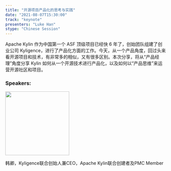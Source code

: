 ```yaml
---
title: "开源项目产品化的思考与实践"
date: "2021-08-07T15:30:00"
track: "keynote"
presenters: "Luke Han"
stype: "Chinese Session"
---
```

Apache Kylin 作为中国第一个 ASF 顶级项目已经快 6 年了，创始团队组建了创业公司 Kyligence，进行了产品化方面的工作。今天，从一个产品角度，回过头来看开源项目和技术，有非常多的相似，又有很多区别。本次分享，将从“产品经理”角度分享 Kylin 如何从一个开源技术进行产品化，以及如何以“产品思维”来运营开源社区和项目。
### Speakers:

<img src="images/speaker/Luke-Han.png" width="200"/>

韩卿，Kyligence联合创始人兼CEO，Apache Kylin联合创建者及PMC Member
